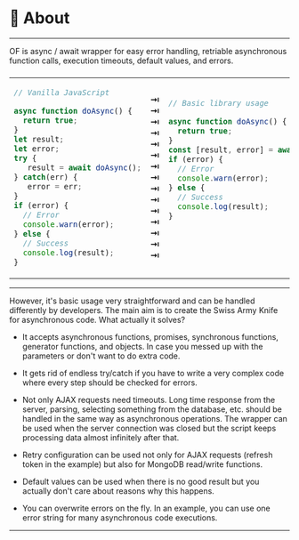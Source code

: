 # 🤔 About

---

OF is async / await wrapper for easy error handling, retriable asynchronous function calls, execution timeouts, default values, and errors.

<table><thead><tr><td colspan="3">
</td></tr></thead><tbody>
<tr><td>

```javascript
// Vanilla JavaScript

async function doAsync() {
  return true;
}
let result;
let error;
try {
   result = await doAsync();
} catch(err) {
   error = err;
}
if (error) {
  // Error
  console.warn(error);
} else {
  // Success
  console.log(result);
}
```

</td>
<td>
<strong>&#x21E5;</strong><br>
<strong>&#x21E5;</strong><br>
<strong>&#x21E5;</strong><br>
<strong>&#x21E5;</strong><br>
<strong>&#x21E5;</strong><br>
<strong>&#x21E5;</strong><br>
<strong>&#x21E5;</strong><br>
<strong>&#x21E5;</strong><br>
<strong>&#x21E5;</strong><br>
<strong>&#x21E5;</strong><br>
<strong>&#x21E5;</strong><br>
<strong>&#x21E5;</strong><br>
<strong>&#x21E5;</strong><br>
<strong>&#x21E5;</strong><br>
<strong>&#x21E5;</strong><br>
</td>
<td>

```javascript
// Basic library usage

async function doAsync() {
  return true;
}
const [result, error] = await ofAnyCase(doAsync);
if (error) {
  // Error
  console.warn(error);
} else {
  // Success
  console.log(result);
}






```

</td></tr>
</tbody></table>

---

However, it's basic usage very straightforward and can be handled differently by developers.
The main aim is to create the Swiss Army Knife for asynchronous code.
What actually it solves?

-   It accepts asynchronous functions, promises, synchronous functions, generator functions, and objects. In case you messed up with the parameters or don't want to do extra code.

-   It gets rid of endless try/catch if you have to write a very complex code where every step should be checked for errors.

-   Not only AJAX requests need timeouts.
Long time response from the server, parsing, selecting something from the database, etc. should be handled in the same way as asynchronous operations.
The wrapper can be used when the server connection was closed but the script keeps processing data almost infinitely after that.

-   Retry configuration can be used not only for AJAX requests (refresh token in the example) but also for MongoDB read/write functions.

-   Default values can be used when there is no good result but you actually don't care about reasons why this happens.

-   You can overwrite errors on the fly. In an example, you can use one error string for many asynchronous code executions.

---
